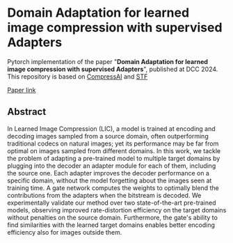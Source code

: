 # Domain Adaptation for learned image compression with supervised Adapters


Pytorch implementation of the paper "**Domain Adaptation for learned image compression with supervised Adapters**", published at DCC 2024. This repository is based on [CompressAI](https://github.com/InterDigitalInc/CompressAI) and [STF](https://github.com/Googolxx/STF)

[Paper link](https://ieeexplore.ieee.org/stamp/stamp.jsp?arnumber=10647413)



## Abstract
In Learned Image Compression (LIC), a model is trained at encoding and decoding images sampled from a source domain, often outperforming traditional codecs on natural images; yet its performance may be far from optimal on images sampled from different domains. In this work, we tackle the problem of adapting a pre-trained model to multiple target domains by plugging into the decoder an adapter module for each of them, including the source one. Each adapter improves the decoder performance on a specific domain, without the model forgetting about the images seen at training time. A gate network computes the weights to optimally blend the contributions from the adapters when the bitstream is decoded. We experimentally validate our method over two state-of-the-art pre-trained models, observing improved rate-distortion efficiency on the target domains without penalties on the source domain. Furthermore, the gate's ability to find similarities with the learned target domains enables better encoding efficiency also for images outside them.



